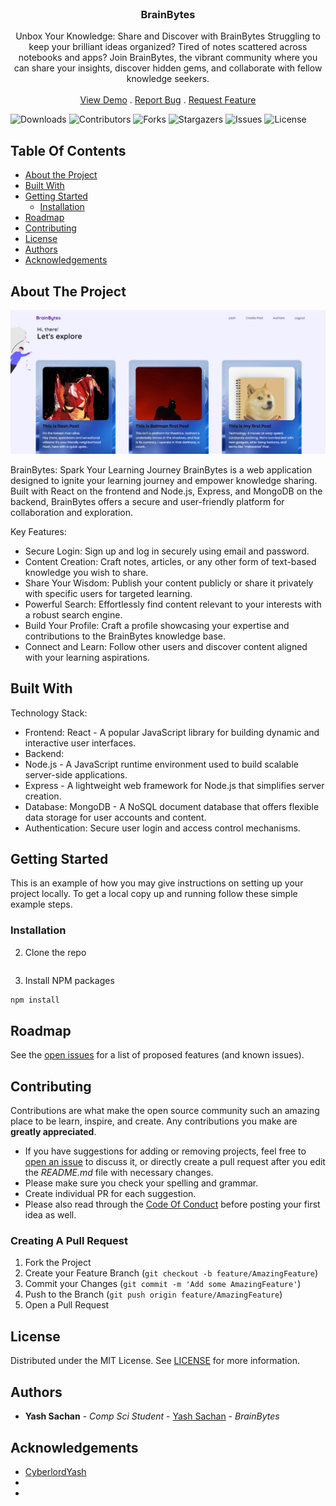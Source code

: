 <br/>
<p align="center">
  <h3 align="center">BrainBytes</h3>

  <p align="center">
    Unbox Your Knowledge: Share and Discover with BrainBytes Struggling to keep your brilliant ideas organized? Tired of notes scattered across notebooks and apps? Join BrainBytes, the vibrant community where you can share your insights, discover hidden gems, and collaborate with fellow knowledge seekers.
    <br/>
    <br/>
    <a href="https://brainbytes-yash.netlify.app/">View Demo</a>
    .
    <a href="https://github.com/cyberlordyash/BrainBytes/issues">Report Bug</a>
    .
    <a href="https://github.com/cyberlordyash/BrainBytes/issues">Request Feature</a>
  </p>
</p>

![Downloads](https://img.shields.io/github/downloads/cyberlordyash/BrainBytes/total) ![Contributors](https://img.shields.io/github/contributors/cyberlordyash/BrainBytes?color=dark-green) ![Forks](https://img.shields.io/github/forks/cyberlordyash/BrainBytes?style=social) ![Stargazers](https://img.shields.io/github/stars/cyberlordyash/BrainBytes?style=social) ![Issues](https://img.shields.io/github/issues/cyberlordyash/BrainBytes) ![License](https://img.shields.io/github/license/cyberlordyash/BrainBytes) 

## Table Of Contents

* [About the Project](#about-the-project)
* [Built With](#built-with)
* [Getting Started](#getting-started)
  * [Installation](#installation)
* [Roadmap](#roadmap)
* [Contributing](#contributing)
* [License](#license)
* [Authors](#authors)
* [Acknowledgements](#acknowledgements)

## About The Project

![Screen Shot](https://github.com/CyberlordYash/BrainBytes/blob/master/brainbytes.jpg)

BrainBytes: Spark Your Learning Journey
BrainBytes is a web application designed to ignite your learning journey and empower knowledge sharing. Built with React on the frontend and Node.js, Express, and MongoDB on the backend, BrainBytes offers a secure and user-friendly platform for collaboration and exploration.

Key Features:

* Secure Login: Sign up and log in securely using email and password.
* Content Creation: Craft notes, articles, or any other form of text-based knowledge you wish to share.
* Share Your Wisdom: Publish your content publicly or share it privately with specific users for targeted learning.
* Powerful Search: Effortlessly find content relevant to your interests with a robust search engine.
* Build Your Profile: Craft a profile showcasing your expertise and contributions to the BrainBytes knowledge base.
* Connect and Learn: Follow other users and discover content aligned with your learning aspirations.


## Built With

Technology Stack:

* Frontend: React - A popular JavaScript library for building dynamic and interactive user interfaces.
* Backend:
* Node.js - A JavaScript runtime environment used to build scalable server-side applications.
* Express - A lightweight web framework for Node.js that simplifies server creation.
* Database: MongoDB - A NoSQL document database that offers flexible data storage for user accounts and content.
* Authentication: Secure user login and access control mechanisms.

## Getting Started

This is an example of how you may give instructions on setting up your project locally.
To get a local copy up and running follow these simple example steps.

### Installation


2. Clone the repo

```sh

```

3. Install NPM packages

```sh
npm install
```




## Roadmap

See the [open issues](https://github.com/cyberlordyash/BrainBytes/issues) for a list of proposed features (and known issues).

## Contributing

Contributions are what make the open source community such an amazing place to be learn, inspire, and create. Any contributions you make are **greatly appreciated**.
* If you have suggestions for adding or removing projects, feel free to [open an issue](https://github.com/cyberlordyash/BrainBytes/issues/new) to discuss it, or directly create a pull request after you edit the *README.md* file with necessary changes.
* Please make sure you check your spelling and grammar.
* Create individual PR for each suggestion.
* Please also read through the [Code Of Conduct](https://github.com/cyberlordyash/BrainBytes/blob/main/CODE_OF_CONDUCT.md) before posting your first idea as well.

### Creating A Pull Request

1. Fork the Project
2. Create your Feature Branch (`git checkout -b feature/AmazingFeature`)
3. Commit your Changes (`git commit -m 'Add some AmazingFeature'`)
4. Push to the Branch (`git push origin feature/AmazingFeature`)
5. Open a Pull Request

## License

Distributed under the MIT License. See [LICENSE](https://github.com/cyberlordyash/BrainBytes/blob/main/LICENSE.md) for more information.

## Authors

* **Yash Sachan** - *Comp Sci Student* - [Yash Sachan](https://github.com/cyberlordyash) - *BrainBytes*

## Acknowledgements

* [CyberlordYash](https://github.com/cyberlordyash)
* []()
* []()
